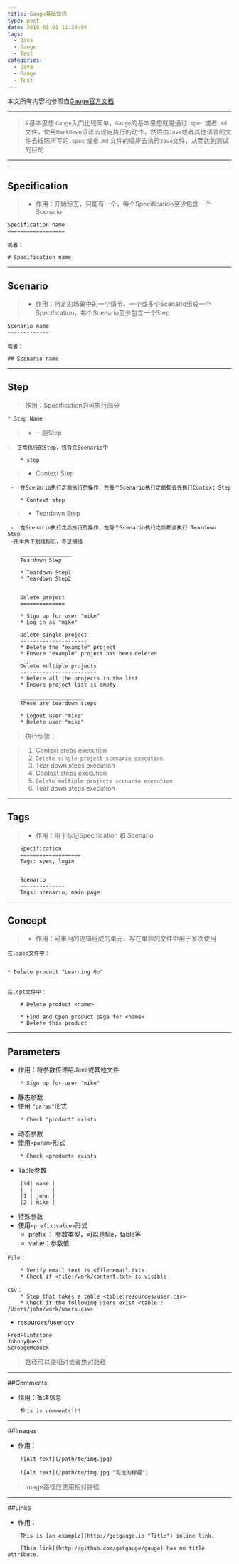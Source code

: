 ```yaml
---
title: Gauge基础知识
type: post
date: 2018-01-01 11:29:04
tags:
  - Java
  - Gauge
  - Test
categories:
  - Java
  - Gauge
  - Test
---
```


本文所有内容均参照自[Gauge官方文档](http://getgauge.io/documentation/user/current/)

---

> #基本思想
> `Gauge`入门比较简单，`Gauge`的基本思想就是通过`.spec` 或者`.md` 文件，使用`MarkDown`语法去规定执行的动作，然后由`Java`或者其他语言的文件去按照所写的`.spec` 或者`.md` 文件的顺序去执行`Java`文件，从而达到测试的目的

---

---

## Specification

> - 作用：开始标志，只能有一个，每个Specification至少包含一个Scenario

```
Specification name
==================

或者：

# Specification name
```

---

## Scenario

> - 作用：特定的场景中的一个情节，一个或多个Scenario组成一个Specification，每个Scenario至少包含一个Step

```
Scenario name
-------------

或者：

## Scenario name

```

---

## Step

> 作用：Specification的可执行部分

```
* Step Name
```

> - 一般Step

    -  正常执行的Step，包含在Scenario中

```
    * step
```

> - Context Step

     -  在Scenario执行之前执行的操作，在每个Scenario执行之前都会先执行Context Step

```
    * Context step
```

> - Teardown Step

     -  在Scenario执行之后执行的操作，在每个Scenario执行之后都会执行 Teardown Step
     -用半角下划线标识，不是横线

        ________________
        Teardown Step

        * Teardown Step1
        * Teardown Step2

```

    Delete project
    ==============

    * Sign up for user "mike"
    * Log in as "mike"

    Delete single project
    ---------------------
    * Delete the "example" project
    * Ensure "example" project has been deleted

    Delete multiple projects
    ------------------------
    * Delete all the projects in the list
    * Ensure project list is empty

    ____________________
    These are teardown steps

    * Logout user "mike"
    * Delete user "mike"
```

> 执行步骤：

> 1. Context steps execution
> 2. `Delete single project scenario execution`
> 3. Tear down steps execution
> 4. Context steps execution
> 5. `Delete multiple projects scenario execution`
> 6. Tear down steps execution

---

## Tags

> - 作用：用于标记Specification 和 Scenario

```
    Specification
    ===================
    Tags: spec, login


    Scenario
    --------------
    Tags: scenario, main-page

```

---

## Concept

> - 作用：可重用的逻辑组成的单元，写在单独的文件中用于多次使用

```
在.spec文件中：


```

    * Delete product "Learning Go"

```

在.cpt文件中：

    # Delete product <name>

    * Find and Open product page for <name>
    * Delete this product
```

---

## Parameters

- 作用：将参数传递给Java或其他文件

```
    * Sign up for user "mike"
```

- 静态参数
- 使用 `"param"`形式

```
    * Check "product" exists
```

- 动态参数
- 使用`<param>`形式

```
    * Check <product> exists
```

- Table参数

```
    |id| name |
    |--|------|
    |1 | john |
    |2 | mike |

```

- 特殊参数
- 使用`<prefix:value>`形式
  - prefix ： 参数类型，可以是file，table等
  - value：参数值

```
File：

    * Verify email text is <file:email.txt>
    * Check if <file:/work/content.txt> is visible

CSV：
    * Step that takes a table <table:resources/user.csv>
    * Check if the following users exist <table : /Users/john/work/users.csv>
```

- resources/user.csv

```
FredFlintstone
JohnnyQuest
ScroogeMcduck

```

> 路径可以使相对或者绝对路径

---

##Comments

- 作用：备注信息

```
    This is comments!!!
```

---

##Images

- 作用：

```
    ![Alt text](/path/to/img.jpg)

    ![Alt text](/path/to/img.jpg "可选的标题")
```

> Image路径应使用相对路径

---

##Links

- 作用：

```
    This is [an example](http://getgauge.io "Title") inline link.

    [This link](http://github.com/getgauge/gauge) has no title attribute.
```
